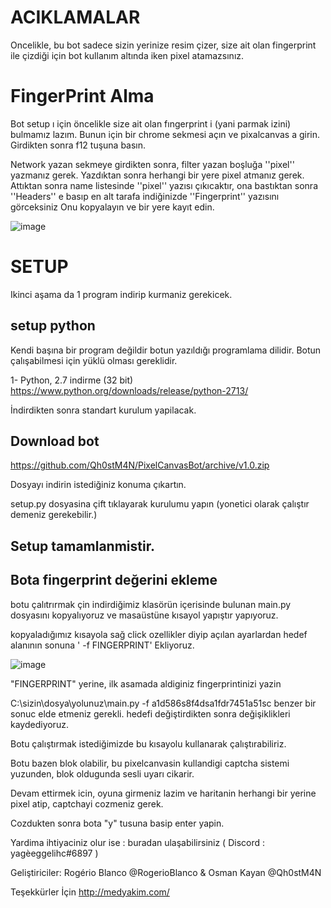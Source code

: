 # ACIKLAMALAR
Oncelikle, bu bot sadece sizin yerinize resim çizer, size ait olan fingerprint ile çizdiği için bot kullanım altında iken pixel atamazsınız.

 
# FingerPrint Alma

Bot setup ı için öncelikle size ait olan fıngerprint i (yani parmak izini) bulmamız lazım.
Bunun için bir chrome sekmesi açın ve pixalcanvas a girin.
Girdikten sonra f12 tuşuna basın.

Network yazan sekmeye girdikten sonra, filter yazan boşluğa ''pixel'' yazmanız gerek.
Yazdıktan sonra herhangi bir yere pixel atmanız gerek.
Attıktan sonra name listesinde ''pixel'' yazısı çıkıcaktır, ona bastıktan sonra ''Headers'' e basıp en alt tarafa indiğinizde ''Fingerprint'' yazısını görceksiniz
Onu kopyalayın ve bir yere kayıt edin.


![image](https://user-images.githubusercontent.com/12828465/28237968-24ca07cc-694a-11e7-9df3-32b4d737b44e.png)

# SETUP

Ikinci aşama da 1 program indirip kurmaniz gerekicek.

## setup python 

Kendi başına bir program değildir botun yazıldığı programlama dilidir.
Botun çalışabilmesi için yüklü olması gereklidir.

1- Python, 2.7 indirme (32 bit) 
https://www.python.org/downloads/release/python-2713/

İndirdikten sonra standart kurulum yapilacak.

## Download bot
https://github.com/Qh0stM4N/PixelCanvasBot/archive/v1.0.zip

Dosyayı indirin istediğiniz konuma çıkartın.

setup.py dosyasina çift tıklayarak kurulumu yapın (yonetici olarak çalıştır demeniz gerekebilir.)

Setup tamamlanmistir. 
---------------------------------------------------------------------------
## Bota fingerprint değerini ekleme
 
botu çalıtrırmak çin indirdiğimiz klasörün içerisinde bulunan main.py dosyasını kopyalıyoruz 
ve masaüstüne kısayol yapıştır yapıyoruz.

kopyaladığımız kısayola sağ click ozellikler diyip açılan ayarlardan hedef alanının sonuna ' -f FINGERPRINT'
Ekliyoruz.

![image](https://user-images.githubusercontent.com/12828465/33527594-41cf8302-d85c-11e7-9aa4-840223d12f9b.png)

"FINGERPRINT" yerine, ilk asamada aldiginiz fingerprintinizi yazin

C:\sizin\dosya\yolunuz\main.py -f a1d586s8f4dsa1fdr7451a51sc benzer bir sonuc elde etmeniz gerekli.
hedefi değiştirdikten sonra değişiklikleri kaydediyoruz. 

Botu çalıştırmak istediğimizde bu kısayolu kullanarak çalıştırabiliriz.

Botu bazen blok olabilir, 
bu pixelcanvasin kullandigi captcha sistemi yuzunden,
blok oldugunda sesli uyarı cikarir.

Devam ettirmek icin, oyuna girmeniz lazim ve haritanin herhangi bir yerine pixel atip, captchayi cozmeniz gerek.

Cozdukten sonra bota "y" tusuna basip enter yapin.

Yardima ihtiyaciniz olur ise : buradan ulaşabilirsiniz ( Discord : yagèeggelihc#6897 )

Geliştiriciler: Rogério Blanco @RogerioBlanco & Osman Kayan @Qh0stM4N 

Teşekkürler İçin http://medyakim.com/
